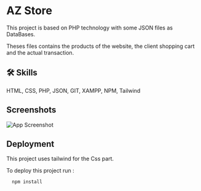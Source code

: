 
# AZ Store

This project is based on PHP technology with some JSON files as DataBases.

Theses files contains the products of the website, the client shopping cart and the actual transaction.

## 🛠 Skills
HTML, CSS, PHP, JSON, GIT, XAMPP, NPM, Tailwind


## Screenshots

![App Screenshot](https://raw.githubusercontent.com/becodeorg/CRL-Wilson-2/main/1.TRAIL/3.The-Mountain/projects/AZ_Store/az_store.png?token=GHSAT0AAAAAACCIAI3KYQKPIROEFZFG4AJCZEG2J3Q)


## Deployment

This project uses tailwind for the Css part.

To deploy this project run :

```bash
  npm install
```
